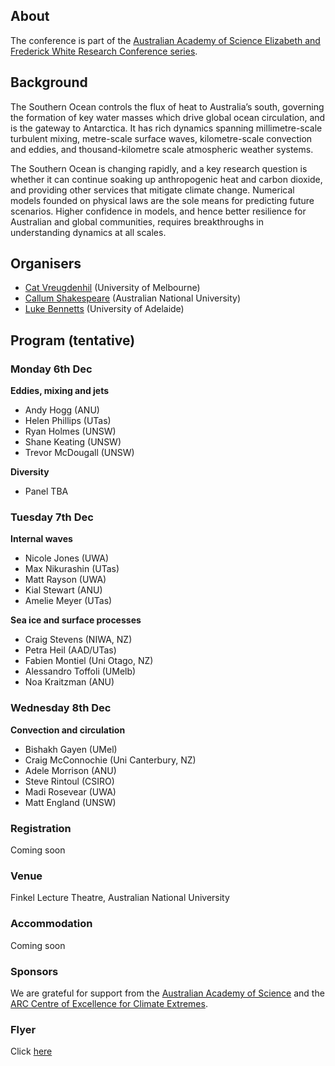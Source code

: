 ## About 

The conference is part of the [Australian Academy of Science Elizabeth and Frederick White Research Conference series](https://www.science.org.au/elizabeth-and-frederick-white-research-conferences).

## Background

The Southern Ocean controls the flux of heat to Australia’s south, governing the formation of key water masses which drive global ocean circulation, and is the gateway to Antarctica. It has rich dynamics spanning millimetre-scale turbulent mixing, metre-scale surface waves, kilometre-scale convection and eddies, and thousand-kilometre scale atmospheric weather systems.

The Southern Ocean is changing rapidly, and a key research question is whether it can continue soaking up anthropogenic heat and carbon dioxide, and providing other services that mitigate climate change. Numerical models founded on physical laws are the sole means for predicting future scenarios. Higher confidence in models, and hence better resilience for Australian and global communities, requires breakthroughs in understanding dynamics at all scales.

## Organisers

- [Cat Vreugdenhil](https://findanexpert.unimelb.edu.au/profile/865785-cat-vreugdenhil) (University of Melbourne)
- [Callum Shakespeare](https://earthsciences.anu.edu.au/people/academics/dr-callum-shakespeare) (Australian National University)
- [Luke Bennetts](https://luke-bennetts.com) (University of Adelaide)

## Program (tentative)

### Monday 6th Dec

**Eddies, mixing and jets**

- Andy Hogg (ANU)
- Helen Phillips (UTas)
- Ryan Holmes (UNSW)
- Shane Keating (UNSW)
- Trevor McDougall (UNSW)

**Diversity**

- Panel TBA

### Tuesday 7th Dec

**Internal waves**

- Nicole Jones (UWA)
- Max Nikurashin (UTas)
- Matt Rayson (UWA)
- Kial Stewart (ANU)
- Amelie Meyer (UTas)

**Sea ice and surface processes**

- Craig Stevens (NIWA, NZ)
- Petra Heil (AAD/UTas)
- Fabien Montiel (Uni Otago, NZ)
- Alessandro Toffoli (UMelb)
- Noa Kraitzman (ANU)

### Wednesday 8th Dec

**Convection and circulation**

- Bishakh Gayen (UMel)
- Craig McConnochie (Uni Canterbury, NZ)
- Adele Morrison (ANU)
- Steve Rintoul (CSIRO)
- Madi Rosevear (UWA)
- Matt England (UNSW)

### Registration

Coming soon

### Venue

Finkel Lecture Theatre, Australian National University

### Accommodation

Coming soon

### Sponsors

We are grateful for support from the [Australian Academy of Science](https://www.science.org.au) and the [ARC Centre of Excellence for Climate Extremes](https://climateextremes.org.au).

### Flyer

Click [here](https://github.com/lgbennetts/AAS-MSDS0-2021/blob/main/MultiscaleDynamicsSO.pdf)
